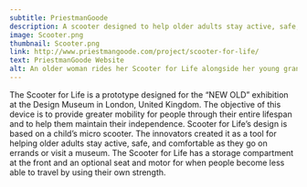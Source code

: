 ```yaml
---
subtitle: PriestmanGoode
description: A scooter designed to help older adults stay active, safe, and comfortable.
image: Scooter.png
thumbnail: Scooter.png
link: http://www.priestmangoode.com/project/scooter-for-life/
text: PriestmanGoode Website 
alt: An older woman rides her Scooter for Life alongside her young grandson, who is riding a child’s scooter.
---
```

The Scooter for Life is a prototype designed for the “NEW OLD” exhibition at the Design Museum in London, United Kingdom. The objective of this device is to provide greater mobility for people through their entire lifespan and to help them maintain their independence. Scooter for Life’s design is based on a child’s micro scooter. The innovators created it as a tool for helping older adults stay active, safe, and comfortable as they go on errands or visit a museum. The Scooter for Life has a storage compartment at the front and an optional seat and motor for when people become less able to travel by using their own strength.
